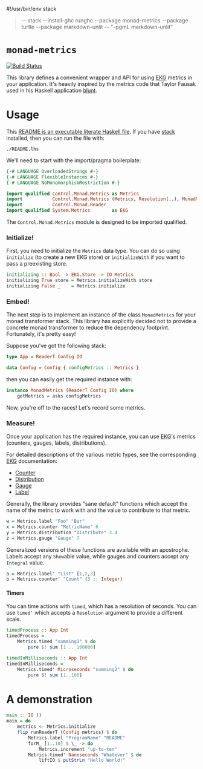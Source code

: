 #!/usr/bin/env stack
> -- stack --install-ghc runghc --package monad-metrics --package turtle --package markdown-unlit -- "-pgmL markdown-unlit"

# `monad-metrics`

[![Build Status](https://travis-ci.org/sellerlabs/monad-metrics.svg?branch=master)](https://travis-ci.org/sellerlabs/monad-metrics)

This library defines a convenient wrapper and API for using [EKG][] metrics in
your application. It's heavily inspired by the metrics code that Taylor Fausak
used in his Haskell application [blunt](https://github.com/tfausak/blunt).

# Usage

This [README is an executable literate Haskell
file](https://github.com/silky/literate-readme). If you have [stack][] installed, then you can run the file with:

```
./README.lhs
```

We'll need to start with the import/pragma boilerplate:

```haskell
{-# LANGUAGE OverloadedStrings #-}
{-# LANGUAGE FlexibleInstances #-}
{-# LANGUAGE NoMonomorphismRestriction #-}

import qualified Control.Monad.Metrics as Metrics
import           Control.Monad.Metrics (Metrics, Resolution(..), MonadMetrics)
import           Control.Monad.Reader
import qualified System.Metrics        as EKG
```

The `Control.Monad.Metrics` module is designed to be imported qualified.

### Initialize!

First, you need to initialize the `Metrics` data type. You can do so using
`initialize` (to create a new EKG store) or `initializeWith` if you want to
pass a preexisting store.

```haskell
initializing :: Bool -> EKG.Store -> IO Metrics
initializing True store = Metrics.initializeWith store
initializing False _    = Metrics.initialize
```

### Embed!

The next step is to implement an instance of the class `MonadMetrics` for your
monad transformer stack. This library has explicitly decided not to provide a
concrete monad transformer to reduce the dependency footprint. Fortunately,
it's pretty easy!

Suppose you've got the following stack:

```haskell
type App = ReaderT Config IO

data Config = Config { configMetrics :: Metrics }
```

then you can easily get the required instance with:

```haskell
instance MonadMetrics (ReaderT Config IO) where
    getMetrics = asks configMetrics
```

Now, you're off to the races! Let's record some metrics.

### Measure!

Once your application has the required instance, you can use [EKG][]'s metrics
(counters, gauges, labels, distributions). 

For detailed descriptions of the various metric types, see the corresponding [EKG][] documentation:

- [Counter][]
- [Distribution][]
- [Gauge][]
- [Label][]

Generally, the library provides "sane default" functions which accept the name
of the metric to work with and the value to contribute to that metric.

```haskell
w = Metrics.label "Foo" "Bar"
x = Metrics.counter "MetricName" 6
y = Metrics.distribution "Distribute" 3.4
z = Metrics.gauge "Gauge" 7
```

Generalized versions of these functions are available with an apostrophe. Labels accept any `Show`able value, while gauges and counters accept any `Integral` value.

```haskell
a = Metrics.label' "List" [1,2,3]
b = Metrics.counter' "Count" (3 :: Integer)
```

#### Timers

You can time actions with `timed`, which has a resolution of seconds. You can
use `timed'` which accepts a `Resolution` argument to provide a different
scale.

```haskell
timedProcess :: App Int
timedProcess = 
    Metrics.timed "summing1" $ do
        pure $! sum [1 .. 100000]

timedInMilliseconds :: App Int
timedInMilliseconds = 
    Metrics.timed' Microseconds "summing2" $ do
        pure $! sum [1..100]
```

# A demonstration

```haskell
main :: IO ()
main = do
    metrics <- Metrics.initialize
    flip runReaderT (Config metrics) $ do
        Metrics.label "ProgramName" "README"
        forM_ [1..10] $ \_ -> do
            Metrics.increment "up-to-ten"
        Metrics.timed' Nanoseconds "Whatever" $ do
            liftIO $ putStrLn "Hello World!" 
```

[EKG]: http://hackage.haskell.org/package/ekg-core
[stack]: https://www.haskellstack.org/
[Counter]: http://hackage.haskell.org/package/ekg-core-0.1.1.1/docs/System-Metrics-Counter.html
[Gauge]:  http://hackage.haskell.org/package/ekg-core-0.1.1.1/docs/System-Metrics-Gauge.html
[Distribution]: http://hackage.haskell.org/package/ekg-core-0.1.1.1/docs/System-Metrics-Distribution.html
[Label]: http://hackage.haskell.org/package/ekg-core-0.1.1.1/docs/System-Metrics-Label.html
